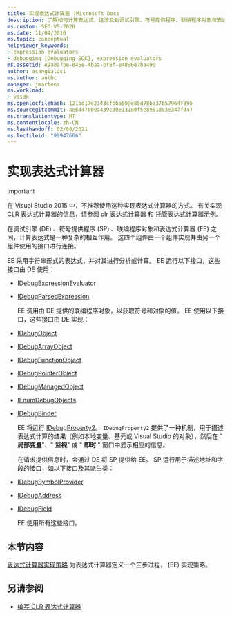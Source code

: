 ```yaml
---
title: 实现表达式计算器 |Microsoft Docs
description: 了解如何计算表达式，这涉及到调试引擎、符号提供程序、联编程序对象和表达式计算器。
ms.custom: SEO-VS-2020
ms.date: 11/04/2016
ms.topic: conceptual
helpviewer_keywords:
- expression evaluators
- debugging [Debugging SDK], expression evaluators
ms.assetid: e9ada7be-845e-4baa-bf8f-e4890e7ba490
author: acangialosi
ms.author: anthc
manager: jmartens
ms.workload:
- vssdk
ms.openlocfilehash: 121bd17e2343cfbba509e85d78ba37b57964f895
ms.sourcegitcommit: ae6d47b09a439cd0e13180f5e89510e3e347fd47
ms.translationtype: MT
ms.contentlocale: zh-CN
ms.lasthandoff: 02/08/2021
ms.locfileid: "99947666"
---
```

# <a name="implement-an-expression-evaluator"></a>实现表达式计算器
> [!IMPORTANT]
> 在 Visual Studio 2015 中，不推荐使用这种实现表达式计算器的方式。 有关实现 CLR 表达式计算器的信息，请参阅 [clr 表达式计算器](https://github.com/Microsoft/ConcordExtensibilitySamples/wiki/CLR-Expression-Evaluators) 和 [托管表达式计算器示例](https://github.com/Microsoft/ConcordExtensibilitySamples/wiki/Managed-Expression-Evaluator-Sample)。

 在调试引擎 (DE) 、符号提供程序 (SP) 、联编程序对象和表达式计算器 (EE) 之间，计算表达式是一种复杂的相互作用。 这四个组件由一个组件实现并由另一个组件使用的接口进行连接。

 EE 采用字符串形式的表达式，并对其进行分析或计算。 EE 运行以下接口，这些接口由 DE 使用：

- [IDebugExpressionEvaluator](../../extensibility/debugger/reference/idebugexpressionevaluator.md)

- [IDebugParsedExpression](../../extensibility/debugger/reference/idebugparsedexpression.md)

  EE 调用由 DE 提供的联编程序对象，以获取符号和对象的值。 EE 使用以下接口，这些接口由 DE 实现：

- [IDebugObject](../../extensibility/debugger/reference/idebugobject.md)

- [IDebugArrayObject](../../extensibility/debugger/reference/idebugarrayobject.md)

- [IDebugFunctionObject](../../extensibility/debugger/reference/idebugfunctionobject.md)

- [IDebugPointerObject](../../extensibility/debugger/reference/idebugpointerobject.md)

- [IDebugManagedObject](../../extensibility/debugger/reference/idebugmanagedobject.md)

- [IEnumDebugObjects](../../extensibility/debugger/reference/ienumdebugobjects.md)

- [IDebugBinder](../../extensibility/debugger/reference/idebugbinder.md)

  EE 将运行 [IDebugProperty2](../../extensibility/debugger/reference/idebugproperty2.md)。 `IDebugProperty2` 提供了一种机制，用于描述表达式计算的结果（例如本地变量、基元或 Visual Studio 的对象），然后在 " **局部变量**"、" **监视**" 或 " **即时** " 窗口中显示相应的信息。

  在请求提供信息时，会通过 DE 将 SP 提供给 EE。 SP 运行用于描述地址和字段的接口，如以下接口及其派生类：

- [IDebugSymbolProvider](../../extensibility/debugger/reference/idebugsymbolprovider.md)

- [IDebugAddress](../../extensibility/debugger/reference/idebugaddress.md)

- [IDebugField](../../extensibility/debugger/reference/idebugfield.md)

  EE 使用所有这些接口。

## <a name="in-this-section"></a>本节内容
 [表达式计算器实现策略](../../extensibility/debugger/expression-evaluator-implementation-strategy.md) 为表达式计算器定义一个三步过程， (EE) 实现策略。

## <a name="see-also"></a>另请参阅
- [编写 CLR 表达式计算器](../../extensibility/debugger/writing-a-common-language-runtime-expression-evaluator.md)
